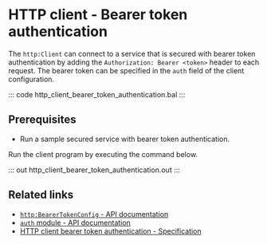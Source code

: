# HTTP client - Bearer token authentication

The `http:Client` can connect to a service that is secured with bearer token authentication by adding the `Authorization: Bearer <token>` header to each request. The bearer token can be specified in the `auth` field of the client configuration.

::: code http_client_bearer_token_authentication.bal :::

## Prerequisites
 - Run a sample secured service with bearer token authentication.

Run the client program by executing the command below.

::: out http_client_bearer_token_authentication.out :::

## Related links
- [`http:BearerTokenConfig` - API documentation](https://lib.ballerina.io/ballerina/http/latest/records/BearerTokenConfig)
- [`auth` module - API documentation](https://lib.ballerina.io/ballerina/auth/latest/)
- [HTTP client bearer token authentication - Specification](/spec/http/#9116-client---bearer-token-auth)
